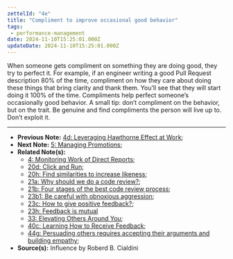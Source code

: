 ```yaml
---
zettelId: "4e"
title: "Compliment to improve occasional good behavior"
tags:
 - performance-management
date: 2024-11-10T15:25:01.000Z
updateDate: 2024-11-10T15:25:01.000Z
---
```


When someone gets compliment on something they are doing good, they try to perfect it. For example, if an engineer writing a good Pull Request description 80% of the time, compliment on how they care about doing these things that bring clarity and thank them. You’ll see that they will start doing it 100% of the time. Compliments help perfect someone’s occasionally good behavior. A small tip: don’t compliment on the behavior, but on the trait. Be genuine and find compliments the person will live up to. Don’t exploit it.

---

- **Previous Note:** [4d: Leveraging Hawthorne Effect at Work](/notes/5/);
- **Next Note:** [5: Managing Promotions](/notes/5/);
- **Related Note(s):**
  - [4: Monitoring Work of Direct Reports](/notes/4/);
  - [20d: Click and Run](/notes/20d/);
  - [20h: Find similarities to increase likeness](/notes/20h/);
  - [21a: Why should we do a code review?](/notes/21a/);
  - [21b: Four stages of the best code review process](/notes/21b/);
  - [23b1: Be careful with obnoxious aggression](/notes/23b1/);
  - [23c: How to give positive feedback?](/notes/23c/);
  - ​[23h: Feedback is mutual](/notes/23h/)​
  - [33: Elevating Others Around You](/notes/33/);
  - [40c: Learning How to Receive Feedback](/notes/40c/);
  - [44g: Persuading others requires accepting their arguments and building empathy](/notes/44g/);
- **Source(s):** Influence by Roberd B. Cialdini
